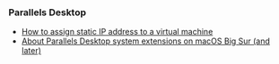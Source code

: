 ### Parallels Desktop 
- [How to assign static IP address to a virtual machine](https://kb.parallels.com/en/112093)
- [About Parallels Desktop system extensions on macOS Big Sur (and later)](https://www.parallels.com/blogs/system-extensions-big-sur/) 